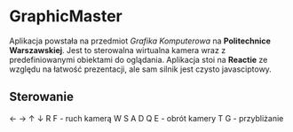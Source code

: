 # GraphicMaster

Aplikacja powstała na przedmiot _Grafika Komputerowa_ na __Politechnice Warszawskiej__. Jest to sterowalna wirtualna kamera wraz z predefiniowanymi obiektami do oglądania. Aplikacja stoi na __Reactie__ ze względu na łatwość prezentacji, ale sam silnik jest czysto javasciptowy.

## Sterowanie

← → ↑ ↓ R F - ruch kamerą
W S A D Q E - obrót kamery
T G         - przybliżanie
